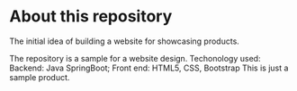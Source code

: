 # About this repository

The initial idea of building a website for showcasing products. 

The repository is a sample for a website design. Techonology used: Backend: Java SpringBoot; Front end: HTML5, CSS, Bootstrap
This is just a sample product.
